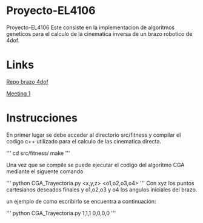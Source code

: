 # Proyecto-EL4106
Proyecto-EL4106 Este consiste en la implementacion de algoritmos geneticos para el calculo de la cinematica inversa de un brazo robotico de 4dof.

# Links
[Repo brazo 4dof](https://github.com/JavierUR/SimpleArm)

[Meeting 1](https://github.com/JavierUR/Proyecto-EL4106/blob/master/doc/meeting_1.md)


# Instrucciones

En primer lugar se debe acceder al directorio src/fitness y compilar el codigo c++ utilizado para el calculo de las cinematica directa.

''' 
cd src/fitness/
make
'''

Una vez que se compile se puede ejecutar el codigo del algoritmo CGA mediante el siguente comando

'''
python CGA_Trayectoria.py <x,y,z> <o1,o2,o3,o4>
'''
Con xyz los puntos cartesianos deseados finales y o1,o2,o3 y o4 los angulos iniciales del brazo.

un ejemplo de como escribirlo se encuentra a continuación:

'''
python CGA_Trayectoria.py 1,1,1 0,0,0,0
'''
